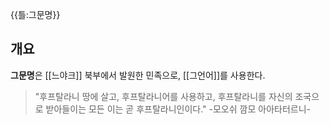 {{틀:그문명}}
## 개요
**그문명**은 [[느야크]] 북부에서 발원한 민족으로, [[그언어]]를 사용한다. 
>"후프탈라니 땅에 살고, 후프탈라니어를 사용하고, 후프탈라니를 자신의 조국으로 받아들이는 모든 이는 곧 후프탈라니인이다." -모오쉬 깜모 아아타터르니-